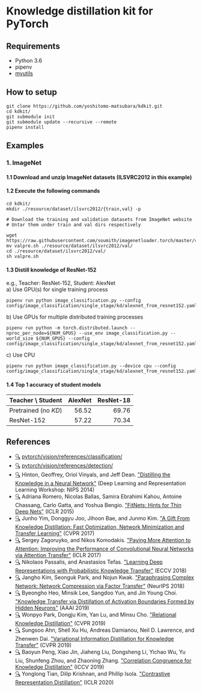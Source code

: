 # Knowledge distillation kit for PyTorch

## Requirements
- Python 3.6
- pipenv
- [myutils](https://github.com/yoshitomo-matsubara/myutils)


## How to setup
```
git clone https://github.com/yoshitomo-matsubara/kdkit.git
cd kdkit/
git submodule init
git submodule update --recursive --remote
pipenv install
```

## Examples
### 1. ImageNet
#### 1.1 Download and unzip ImageNet datasets (ILSVRC2012 in this example)
#### 1.2 Execute the following commands
```
cd kdkit/
mkdir ./resource/dataset/ilsvrc2012/{train,val} -p

# Download the training and validation datasets from ImageNet website
# Untar them under train and val dirs respectively

wget https://raw.githubusercontent.com/soumith/imagenetloader.torch/master/valprep.sh
mv valpre.sh ./resource/dataset/ilsvrc2012/val/
cd ./resource/dataset/ilsvrc2012/val/
sh valpre.sh
```
#### 1.3 Distill knowledge of ResNet-152
e.g., Teacher: ResNet-152, Student: AlexNet  
a) Use GPU(s) for single training process
```
pipenv run python image_classification.py --config config/image_classification/single_stage/kd/alexnet_from_resnet152.yaml
```  
b) Use GPUs for multiple distributed training processes
```
pipenv run python -m torch.distributed.launch --nproc_per_node=${NUM_GPUS} --use_env image_classification.py --world_size ${NUM_GPUS} --config config/image_classification/single_stage/kd/alexnet_from_resnet152.yaml
```
c) Use CPU
```
pipenv run python image_classification.py --device cpu --config config/image_classification/single_stage/kd/alexnet_from_resnet152.yaml
```  
#### 1.4 Top 1 accuracy of student models
| Teacher \\ Student    | AlexNet   | ResNet-18 |  
| :---                  | ---:      | ---:      |  
| Pretrained (no *KD*)  | 56.52     | 69.76     |  
| ResNet-152            | 57.22     | 70.34     |


## References
- [:mag:](image_classification.py) [pytorch/vision/references/classification/](https://github.com/pytorch/vision/blob/master/references/classification/)
- [:mag:](object_detection.py) [pytorch/vision/references/detection/](https://github.com/pytorch/vision/tree/master/references/detection/)
- [:mag:](config/image_classification/single_stage/kd) Hinton, Geoffrey, Oriol Vinyals, and Jeff Dean. ["Distilling the Knowledge in a Neural Network"](https://fb56552f-a-62cb3a1a-s-sites.googlegroups.com/site/deeplearningworkshopnips2014/65.pdf?attachauth=ANoY7co8sQACDsEYLkP11zqEAxPgYHLwkdkDP9NHfEB6pzQOUPmfWf3cVrL3WE7PNyed-lrRsF7CY6Tcme5OEQ92CTSN4f8nDfJcgt71fPtAvcTvH5BpzF-2xPvLkPAvU9Ub8XvbySAPOsMKMWmGsXG2FS1_X1LJsUfuwKdQKYVVTtRfG5LHovLHIwv6kXd3mOkDKEH7YdoyYQqjSv6ku2KDjOpVQBt0lKGVPXeRdwUcD0mxDqCe4u8%3D&attredirects=1) (Deep Learning and Representation Learning Workshop: NIPS 2014)
- [:mag:](config/image_classification/multi_stage/fitnet) Adriana Romero, Nicolas Ballas, Samira Ebrahimi Kahou, Antoine Chassang, Carlo Gatta, and Yoshua Bengio. ["FitNets: Hints for Thin Deep Nets"](https://arxiv.org/abs/1412.6550) (ICLR 2015)
- [:mag:](config/image_classification/multi_stage/fsp) Junho Yim, Donggyu Joo, Jihoon Bae, and Junmo Kim. ["A Gift From Knowledge Distillation: Fast Optimization, Network Minimization and Transfer Learning"](http://openaccess.thecvf.com/content_cvpr_2017/html/Yim_A_Gift_From_CVPR_2017_paper.html) (CVPR 2017)
- [:mag:](config/image_classification/single_stage/at) Sergey Zagoruyko, and Nikos Komodakis. ["Paying More Attention to Attention: Improving the Performance of Convolutional Neural Networks via Attention Transfer"](https://openreview.net/forum?id=Sks9_ajex) (ICLR 2017)
- [:mag:](config/image_classification/single_stage/pkt) Nikolaos Passalis, and Anastasios Tefas. ["Learning Deep Representations with Probabilistic Knowledge Transfer"](http://openaccess.thecvf.com/content_ECCV_2018/html/Nikolaos_Passalis_Learning_Deep_Representations_ECCV_2018_paper.html) (ECCV 2018)
- [:mag:](config/image_classification/multi_stage/ft) Jangho Kim, Seonguk Park, and Nojun Kwak. ["Paraphrasing Complex Network: Network Compression via Factor Transfer"](http://papers.neurips.cc/paper/7541-paraphrasing-complex-network-network-compression-via-factor-transfer) (NeurIPS 2018)
- [:mag:](config/image_classification/multi_stage/dab) Byeongho Heo, Minsik Lee, Sangdoo Yun, and Jin Young Choi. ["Knowledge Transfer via Distillation of Activation Boundaries Formed by Hidden Neurons"](https://aaai.org/ojs/index.php/AAAI/article/view/4264) (AAAI 2019)
- [:mag:](config/image_classification/single_stage/rkd) Wonpyo Park, Dongju Kim, Yan Lu, and Minsu Cho. ["Relational Knowledge Distillation"](http://openaccess.thecvf.com/content_CVPR_2019/html/Park_Relational_Knowledge_Distillation_CVPR_2019_paper.html) (CVPR 2019)
- [:mag:](config/image_classification/single_stage/vid) Sungsoo Ahn, Shell Xu Hu, Andreas Damianou, Neil D. Lawrence, and Zhenwen Dai. ["Variational Information Distillation for Knowledge Transfer"](http://openaccess.thecvf.com/content_CVPR_2019/html/Ahn_Variational_Information_Distillation_for_Knowledge_Transfer_CVPR_2019_paper.html) (CVPR 2019)
- [:mag:](config/image_classification/single_stage/cckd) Baoyun Peng, Xiao Jin, Jiaheng Liu, Dongsheng Li, Yichao Wu, Yu Liu, Shunfeng Zhou, and Zhaoning Zhang. ["Correlation Congruence for Knowledge Distillation"](http://openaccess.thecvf.com/content_ICCV_2019/html/Peng_Correlation_Congruence_for_Knowledge_Distillation_ICCV_2019_paper.html) (ICCV 2019)
- [:mag:](config/image_classification/single_stage/crd) Yonglong Tian, Dilip Krishnan, and Phillip Isola. ["Contrastive Representation Distillation"](https://openreview.net/forum?id=SkgpBJrtvS) (ICLR 2020)
